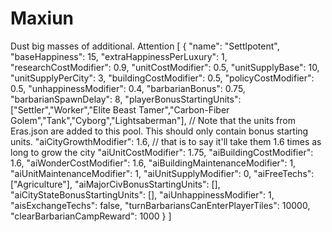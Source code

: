 # Maxiun
Dust big masses of additional. Attention
[
	{
		"name": "Settlpotent",
		"baseHappiness": 15,
		"extraHappinessPerLuxury": 1,
		"researchCostModifier": 0.9,
		"unitCostModifier": 0.5,
		"unitSupplyBase": 10,
		"unitSupplyPerCity": 3,
		"buildingCostModifier": 0.5,
		"policyCostModifier": 0.5,
		"unhappinessModifier": 0.4,
		"barbarianBonus": 0.75,
		"barbarianSpawnDelay": 8,
		"playerBonusStartingUnits": ["Settler","Worker","Elite Beast Tamer","Carbon-Fiber Golem","Tank","Cyborg","Lightsaberman"], // Note that the units from Eras.json are added to this pool. This should only contain bonus starting units.
		"aiCityGrowthModifier": 1.6, // that is to say it'll take them 1.6 times as long to grow the city
		"aiUnitCostModifier": 1.75,
		"aiBuildingCostModifier": 1.6,
		"aiWonderCostModifier": 1.6,
		"aiBuildingMaintenanceModifier": 1,
		"aiUnitMaintenanceModifier": 1,
		"aiUnitSupplyModifier": 0,
		"aiFreeTechs": ["Agriculture"],
		"aiMajorCivBonusStartingUnits": [],
		"aiCityStateBonusStartingUnits": [],
		"aiUnhappinessModifier": 1,
		"aisExchangeTechs": false,
		"turnBarbariansCanEnterPlayerTiles": 10000,
		"clearBarbarianCampReward": 1000
	}
]
